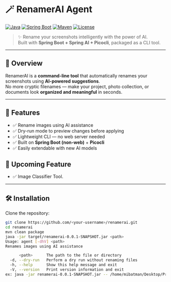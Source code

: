 # 🪄 RenamerAI Agent

[![Java](https://img.shields.io/badge/Java-17-orange?logo=java&logoColor=white)](https://openjdk.org/projects/jdk/17/)
[![Spring Boot](https://img.shields.io/badge/Spring%20Boot-3.0-brightgreen?logo=springboot&logoColor=white)](https://spring.io/projects/spring-boot)
[![Maven](https://img.shields.io/badge/Maven-Build-blue?logo=apachemaven&logoColor=white)](https://maven.apache.org/)
[![License](https://img.shields.io/badge/License-MIT-purple.svg)](LICENSE)

> ✨ Rename your screenshots intelligently with the power of AI.  
> Built with **Spring Boot + Spring AI + Picocli**, packaged as a CLI tool.

---

## 📖 Overview

RenamerAI is a **command-line tool** that automatically renames your screenshots using **AI-powered suggestions**.  
No more cryptic filenames — make your project, photo collection, or documents look **organized and meaningful** in seconds.

---

## 🚀 Features

- ✅ Rename images using AI assistance  
- ✅ Dry-run mode to preview changes before applying  
- ✅ Lightweight CLI — no web server needed  
- ✅ Built on **Spring Boot (non-web)** + **Picocli**  
- ✅ Easily extendable with new AI models

## 🚀 Upcoming Feature

- ✅ Image Classifier Tool.

---

## 🛠️ Installation

Clone the repository:

```bash
git clone https://github.com/<your-username>/renamerai.git
cd renamerai
mvn clean package
java -jar target/renamerai-0.0.1-SNAPSHOT.jar <path>
Usage: agent [-dhV] <path>
Renames images using AI assistance

      <path>      The path to the file or directory
  -d, --dry-run   Perform a dry run without renaming files
  -h, --help      Show this help message and exit
  -V, --version   Print version information and exit
ex: java -jar renamerai-0.0.1-SNAPSHOT.jar -- /home/mibatman/Desktop/Projects/renamerai
